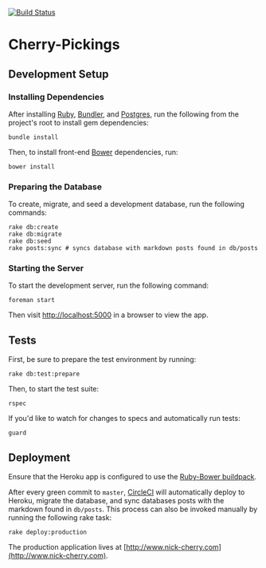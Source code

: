 
[![Build Status](http://circleci-badges-max.herokuapp.com/img/nickcherry/cherry-pickings/master?token=351b5349fa74fed8aecae1e81dcd6289aae936f1)](https://circleci.com/gh/nickcherry/cherry-pickings/tree/master)

# Cherry-Pickings

## Development Setup

### Installing Dependencies

After installing [Ruby](https://www.ruby-lang.org/en/), [Bundler](http://bundler.io/), and [Postgres](http://www.postgresql.org/), run the following from the project's root to install gem dependencies:

```shell
bundle install
```

Then, to install front-end [Bower](http://bower.io/) dependencies, run:

```shell
bower install
```

### Preparing the Database

To create, migrate, and seed a development database, run the following commands:

```shell
rake db:create
rake db:migrate
rake db:seed
rake posts:sync # syncs database with markdown posts found in db/posts
```

### Starting the Server

To start the development server, run the following command:

```shell
foreman start
```

Then visit [http://localhost:5000](http://localhost:5000) in a browser to view the app.

## Tests

First, be sure to prepare the test environment by running:

```shell
rake db:test:prepare
```

Then, to start the test suite:

```shell
rspec
```

If you'd like to watch for changes to specs and automatically run tests:

```shell
guard
```

## Deployment

Ensure that the Heroku app is configured to use the [Ruby-Bower buildpack](https://github.com/qnyp/heroku-buildpack-ruby-bower.git).

After every green commit to `master`, [CircleCI](https://circleci.com/gh/nickcherry/cherry-pickings/tree/master) will automatically deploy to Heroku, migrate the database, and sync databases posts with the markdown found in `db/posts`. This process can also be invoked manually by running the following rake task:

```shell
rake deploy:production
```

The production application lives at [http://www.nick-cherry.com](http://www.nick-cherry.com).
